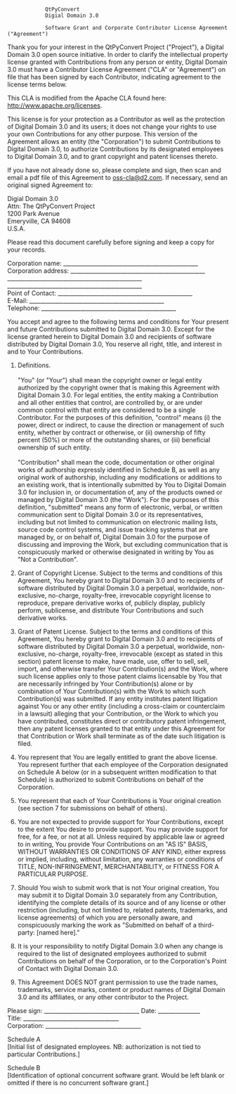                 QtPyConvert  
                Digial Domain 3.0  

                Software Grant and Corporate Contributor License Agreement ("Agreement")  

Thank you for your interest in the QtPyConvert Project ("Project"), a Digital Domain 3.0 open source initiative.  In order to clarify the intellectual property license granted with Contributions from any person or entity, Digital Domain 3.0 must have a Contributor License Agreement ("CLA" or "Agreement") on file that has been signed by each Contributor, indicating agreement to the license terms below.   

This CLA is modified from the Apache CLA found here: http://www.apache.org/licenses.  

This license is for your protection as a Contributor as well as the protection of Digital Domain 3.0 and its users; it does not change your rights to use your own Contributions for any other purpose.  This version of the Agreement allows an entity (the "Corporation") to submit Contributions to Digital Domain 3.0, to authorize Contributions by its designated employees to Digital Domain 3.0, and to grant copyright and patent licenses thereto.  

If you have not already done so, please complete and sign, then scan and email a pdf file of this Agreement to oss-cla@d2.com.  If necessary, send an original signed Agreement to:  

Digial Domain 3.0  
Attn: The QtPyConvert Project  
1200 Park Avenue  
Emeryville, CA 94608  
U.S.A.  

  Please read this document carefully before signing and keep a copy for your records.

Corporation name:    ________________________________________________  
Corporation address: ________________________________________________                                     ________________________________________________  
                     ________________________________________________  
Point of Contact:    ________________________________________________  
E-Mail:              ________________________________________________  
Telephone:           ________________________________________________  

You accept and agree to the following terms and conditions for Your present and future Contributions submitted to Digital Domain 3.0.  Except for the license granted herein to Digital Domain 3.0 and recipients of software distributed by Digital Domain 3.0, You reserve all right, title, and interest in and to Your Contributions.  

1. Definitions.  
<br>"You" (or "Your") shall mean the copyright owner or legal entity authorized by the copyright owner that is making this Agreement with Digital Domain 3.0. For legal entities, the entity making a Contribution and all other entities that control, are controlled by, or are under common control with that entity are considered to be a single Contributor. For the purposes of this definition, "control" means (i) the power, direct or indirect, to cause the direction or management of such entity, whether by contract or otherwise, or (ii) ownership of fifty percent (50%) or more of the outstanding shares, or (iii) beneficial ownership of such entity.  
<br>"Contribution" shall mean the code, documentation or other original works of authorship expressly identified in Schedule B, as well as any original work of authorship, including any modifications or additions to an existing work, that is intentionally submitted by You to Digital Domain 3.0 for inclusion in, or documentation of, any of the products owned or managed by Digital Domain 3.0 (the "Work"). For the purposes of this definition, "submitted" means any form of electronic, verbal, or written communication sent to Digital Domain 3.0 or its representatives, including but not limited to communication on electronic mailing lists, source code control systems, and issue tracking systems that are managed by, or on behalf of, Digital Domain 3.0 for the purpose of discussing and improving the Work, but excluding communication that is conspicuously marked or otherwise designated in writing by You as "Not a Contribution".  

2. Grant of Copyright License. Subject to the terms and conditions of this Agreement, You hereby grant to Digital Domain 3.0 and to recipients of software distributed by Digital Domain 3.0 a perpetual, worldwide, non-exclusive, no-charge, royalty-free, irrevocable copyright license to reproduce, prepare derivative works of, publicly display, publicly perform, sublicense, and distribute Your Contributions and such derivative works.  

3. Grant of Patent License. Subject to the terms and conditions of this Agreement, You hereby grant to Digital Domain 3.0 and to recipients of software distributed by Digital Domain 3.0 a perpetual, worldwide, non-exclusive, no-charge, royalty-free, irrevocable (except as stated in this section) patent license to make, have made, use, offer to sell, sell, import, and otherwise transfer Your Contribution(s) and the Work, where such license applies only to those patent claims licensable by You that are necessarily infringed by Your Contribution(s) alone or by combination of Your Contribution(s) with the Work to which such Contribution(s) was submitted. If any entity institutes patent litigation against You or any other entity (including a cross-claim or counterclaim in a lawsuit) alleging that your Contribution, or the Work to which you have contributed, constitutes direct or contributory patent infringement, then any patent licenses granted to that entity under this Agreement for that Contribution or Work shall terminate as of the date such litigation is filed.  

4. You represent that You are legally entitled to grant the above license. You represent further that each employee of the Corporation designated on Schedule A below (or in a subsequent written modification to that Schedule) is authorized to submit Contributions on behalf of the Corporation. 

5. You represent that each of Your Contributions is Your original creation (see section 7 for submissions on behalf of others).  

6. You are not expected to provide support for Your Contributions, except to the extent You desire to provide support. You may provide support for free, for a fee, or not at all. Unless required by applicable law or agreed to in writing, You provide Your Contributions on an "AS IS" BASIS, WITHOUT WARRANTIES OR CONDITIONS OF ANY KIND, either express or implied, including, without limitation, any warranties or conditions of TITLE, NON-INFRINGEMENT, MERCHANTABILITY, or FITNESS FOR A PARTICULAR PURPOSE.  

7. Should You wish to submit work that is not Your original creation, You may submit it to Digital Domain 3.0 separately from any Contribution, identifying the complete details of its source and of any license or other restriction (including, but not limited to, related patents, trademarks, and license agreements) of which you are personally aware, and conspicuously marking the work as "Submitted on behalf of a third-party: [named here\]."  

8. It is your responsibility to notify Digital Domain 3.0 when any change is required to the list of designated employees authorized to submit Contributions on behalf of the Corporation, or to the Corporation's Point of Contact with Digital Domain 3.0.  

9. This Agreement DOES NOT grant permission to use the trade names, trademarks, service marks, content or product names of Digital Domain 3.0 and its affiliates, or any other contributor to the Project.   

Please sign:  __________________________________ Date: _______________  
Title:        __________________________________  
Corporation:  __________________________________   

Schedule A  
[Initial list of designated employees.  NB: authorization is not tied to particular Contributions.\]     

Schedule B  
[Identification of optional concurrent software grant.  Would be left blank or omitted if there is no concurrent software grant.\]  
